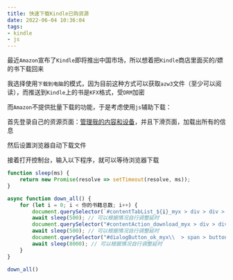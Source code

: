 ```yaml
---
title: 快速下载Kindle已购资源
date: 2022-06-04 10:36:04
tags:
- kindle
- js
---
```


最近`Amazon`宣布了`Kindle`即将推出中国市场，所以想着把`Kindle`商店里面买的/嫖的书下载回来

<!--more-->

我选择使用`下载到电脑`的模式，因为目前这种方式可以获取`azw3`文件（至少可以阅读），而推送到`Kindle`上的书是`KFX`格式，受`DRM`加密

而`Amazon`不提供批量下载的功能，于是考虑使用`js`辅助下载：

首先登录自己的资源页面：[管理我的内容和设备](https://www.amazon.cn/hz/mycd/myx#/home/content/booksAll/dateDsc/)，并且下滑页面，加载出所有的信息

然后设置浏览器自动下载文件

接着打开控制台，输入以下程序，就可以等待浏览器下载

```javascript
function sleep(ms) {
    return new Promise(resolve => setTimeout(resolve, ms));
}

async function down_all() {
	for (let i = 0; i < 你的书籍总数; i++) {
		document.querySelector(`#contentTabList_${i}_myx > div > div > div > div > div.myx-fixed-left-grid-col.myx-col-left > div > div.myx-column.myx-span7.myx-span-last > div > a > span > button`).click();
		await sleep(500); // 可以根据情况自行调整延时
		document.querySelector("#contentAction_download_myx > div > div > div > div > div > div > span").click();
		await sleep(500); // 可以根据情况自行调整延时
		document.querySelector("#dialogButton_ok_myx\\  > span > button").click();
		await sleep(8000); // 可以根据情况自行调整延时
	}
}

down_all()
```



